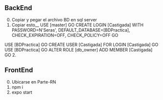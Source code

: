 ## BackEnd

0. Copiar y pegar el archivo BD en sql server
1. Copiar esto__
USE [master]
GO
CREATE LOGIN [Castigada] WITH PASSWORD=N'Seras', DEFAULT_DATABASE=[BDPractica], CHECK_EXPIRATION=OFF,
CHECK_POLICY=OFF
GO

USE [BDPractica]
GO
CREATE USER [Castigada] FOR LOGIN [Castigada]
GO
USE [BDPractica]
GO
ALTER ROLE [db_owner] ADD MEMBER [Castigada]
GO
2. 
## FrontEnd

0. Ubicarse en Parte-RN 
1. npm i
2. expo start
